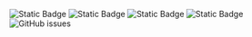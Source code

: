 ![Static Badge](https://img.shields.io/badge/blacklists-60-000000) ![Static Badge](https://img.shields.io/badge/blacklisted-2946824-cc0000) ![Static Badge](https://img.shields.io/badge/whitelisted-2242-00CC00) ![Static Badge](https://img.shields.io/badge/streaming_blacklist-28106-000000) ![GitHub issues](https://img.shields.io/github/issues/fabriziosalmi/blacklists)
